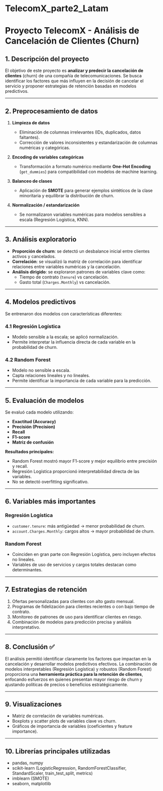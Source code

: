 # TelecomX_parte2_Latam
# Proyecto TelecomX - Análisis de Cancelación de Clientes (Churn)

## 1. Descripción del proyecto
El objetivo de este proyecto es **analizar y predecir la cancelación de clientes** (churn) de una compañía de telecomunicaciones. Se busca identificar los factores que más influyen en la decisión de cancelar el servicio y proponer estrategias de retención basadas en modelos predictivos.

---

## 2. Preprocesamiento de datos
1. **Limpieza de datos**  
   - Eliminación de columnas irrelevantes (IDs, duplicados, datos faltantes).
   - Corrección de valores inconsistentes y estandarización de columnas numéricas y categóricas.

2. **Encoding de variables categóricas**  
   - Transformación a formato numérico mediante **One-Hot Encoding** (`get_dummies`) para compatibilidad con modelos de machine learning.

3. **Balanceo de clases**  
   - Aplicación de **SMOTE** para generar ejemplos sintéticos de la clase minoritaria y equilibrar la distribución de churn.

4. **Normalización / estandarización**  
   - Se normalizaron variables numéricas para modelos sensibles a escala (Regresión Logística, KNN).

---

## 3. Análisis exploratorio
- **Proporción de churn**: se detectó un desbalance inicial entre clientes activos y cancelados.
- **Correlación**: se visualizó la matriz de correlación para identificar relaciones entre variables numéricas y la cancelación.
- **Análisis dirigido**: se exploraron patrones de variables clave como:
  - Tiempo de contrato (`tenure`) vs cancelación.
  - Gasto total (`Charges.Monthly`) vs cancelación.

---

## 4. Modelos predictivos
Se entrenaron dos modelos con características diferentes:

### 4.1 Regresión Logística
- Modelo sensible a la escala; se aplicó normalización.
- Permite interpretar la influencia directa de cada variable en la probabilidad de churn.

### 4.2 Random Forest
- Modelo no sensible a escala.
- Capta relaciones lineales y no lineales.
- Permite identificar la importancia de cada variable para la predicción.

---

## 5. Evaluación de modelos
Se evaluó cada modelo utilizando:

- **Exactitud (Accuracy)**
- **Precisión (Precision)**
- **Recall**
- **F1-score**
- **Matriz de confusión**

**Resultados principales:**

- Random Forest mostró mayor F1-score y mejor equilibrio entre precisión y recall.
- Regresión Logística proporcionó interpretabilidad directa de las variables.
- No se detectó overfitting significativo.

---

## 6. Variables más importantes
### Regresión Logística
- `customer.tenure`: más antigüedad → menor probabilidad de churn.
- `account.Charges.Monthly`: cargos altos → mayor probabilidad de churn.

### Random Forest
- Coinciden en gran parte con Regresión Logística, pero incluyen efectos no lineales.
- Variables de uso de servicios y cargos totales destacan como determinantes.

---

## 7. Estrategias de retención
1. Ofertas personalizadas para clientes con alto gasto mensual.
2. Programas de fidelización para clientes recientes o con bajo tiempo de contrato.
3. Monitoreo de patrones de uso para identificar clientes en riesgo.
4. Combinación de modelos para predicción precisa y análisis interpretativo.

---

## 8. Conclusión ✅
El análisis permitió identificar claramente los factores que impactan en la cancelación y desarrollar modelos predictivos efectivos. La combinación de modelos interpretables (Regresión Logística) y robustos (Random Forest) proporciona una **herramienta práctica para la retención de clientes**, enfocando esfuerzos en quienes presentan mayor riesgo de churn y ajustando políticas de precios o beneficios estratégicamente.

---

## 9. Visualizaciones
- Matriz de correlación de variables numéricas.
- Boxplots y scatter plots de variables clave vs churn.
- Gráficos de importancia de variables (coeficientes y feature importance).

---

## 10. Librerías principales utilizadas
- pandas, numpy
- scikit-learn (LogisticRegression, RandomForestClassifier, StandardScaler, train_test_split, metrics)
- imblearn (SMOTE)
- seaborn, matplotlib
